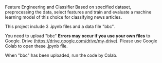 Feature Engineering and Classifier
 Based on specified dataset, preprocessing the data, select  features and train and evaluate a machine learning model of this choice for classifying news  articles.
 
This project include 3 .ipynb files and a data file "bbc".

You need to upload "bbc" **Errors may occur if you use your own files** to Google. Drive (https://drive.google.com/drive/my-drive).
Please use Google Colab to open these .jpynb file.

When "bbc" has been uploaded, run the code by Colab.
